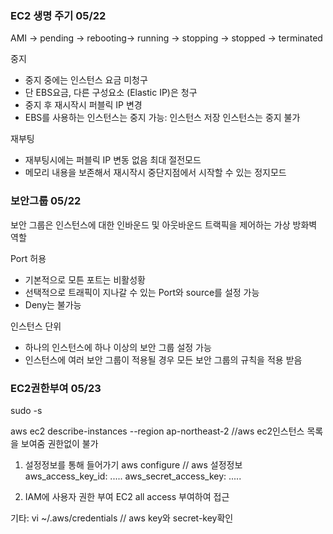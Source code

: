 ### EC2 생명 주기 05/22
AMI -> pending -> rebooting-> running -> stopping -> stopped -> terminated

중지
 - 중지 중에는 인스턴스 요금 미청구
 - 단 EBS요금, 다른 구성요소 (Elastic IP)은 청구
 - 중지 후 재시작시 퍼블릭 IP 변경
 - EBS를 사용하는 인스턴스는 중지 가능: 인스턴스 저장 인스턴스는 중지 불가

재부팅
 - 재부팅시에는 퍼블릭 IP 변동 없음
최대 절전모드
 - 메모리 내용을 보존해서 재시작시 중단지점에서 시작할 수 있는 정지모드

### 보안그룹 05/22
보안 그룹은 인스턴스에 대한 인바운드 및 아웃바운드 트랙픽을 제어하는 가상 방화벽 역할

Port 허용
 - 기본적으로 모튼 포트는 비활성황
 - 선택적으로 트래픽이 지나갈 수 있는 Port와 source를 설정 가능
 - Deny는 불가능

인스턴스 단위
 - 하나의 인스턴스에 하나 이상의 보안 그룹 설정 가능
 - 인스턴스에 여러 보안 그룹이 적용될 경우 모든 보안 그룹의 규칙을 적용 받음


### EC2권한부여 05/23
sudo -s

aws ec2 describe-instances --region ap-northeast-2 //aws ec2인스턴스 목록을 보여줌 권한없이 불가
1. 설정정보를 통해 들어가기
aws configure // aws 설정정보
aws_access_key_id: .....
aws_secret_access_key: .....
 
2. IAM에 사용자 권한 부여 EC2 all access 부여하여 접근

기타: vi ~/.aws/credentials // aws key와 secret-key확인
